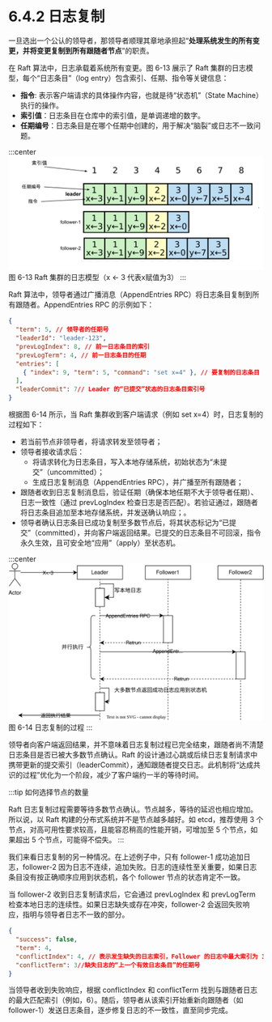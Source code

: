 # 6.4.2 日志复制

一旦选出一个公认的领导者，那领导者顺理其章地承担起“**处理系统发生的所有变更，并将变更复制到所有跟随者节点**”的职责。

在 Raft 算法中，日志承载着系统所有变更。图 6-13 展示了 Raft 集群的日志模型，每个“日志条目”（log entry）包含索引、任期、指令等关键信息：

- **指令**: 表示客户端请求的具体操作内容，也就是待“状态机”（State Machine）执行的操作。
- **索引值**：日志条目在仓库中的索引值，是单调递增的数字。
- **任期编号**：日志条目是在哪个任期中创建的，用于解决“脑裂”或日志不一致问题。

:::center
  ![](../assets/raft-log.svg) <br/>
 图 6-13 Raft 集群的日志模型（x ← 3 代表x赋值为3）
:::

Raft 算法中，领导者通过广播消息（AppendEntries RPC）将日志条目复制到所有跟随者。AppendEntries RPC 的示例如下：
```json
{
  "term": 5, // 领导者的任期号
  "leaderId": "leader-123",
  "prevLogIndex": 8, // 前一日志条目的索引
  "prevLogTerm": 4, // 前一日志条目的任期
  "entries": [
    { "index": 9, "term": 5, "command": "set x=4" }, // 要复制的日志条目
  ],
  "leaderCommit": 7// Leader 的“已提交”状态的日志条目索引号
}
```

根据图 6-14 所示，当 Raft 集群收到客户端请求（例如 set x=4）时，日志复制的过程如下：

- 若当前节点非领导者，将请求转发至领导者；
- 领导者接收请求后：
  - 将请求转化为日志条目，写入本地存储系统，初始状态为“未提交”（uncommitted）；
  - 生成日志复制消息（AppendEntries RPC），并广播至所有跟随者；
- 跟随者收到日志复制消息后，验证任期（确保本地任期不大于领导者任期）、日志一致性（通过 prevLogIndex 检查日志是否匹配）。若验证通过，跟随者将日志条目追加至本地存储系统，并发送确认响应；。
- 领导者确认日志条目已成功复制至多数节点后，将其状态标记为“已提交”（committed），并向客户端返回结果。已提交的日志条目不可回滚，指令永久生效，且可安全地“应用”（apply）至状态机。

:::center
  ![](../assets/raft-append-entries.svg) <br/>
 图 6-14 日志复制的过程
:::


领导者向客户端返回结果，并不意味着日志复制过程已完全结束，跟随者尚不清楚日志条目是否已被大多数节点确认。Raft 的设计通过心跳或后续日志复制请求中携带更新的提交索引（leaderCommit），通知跟随者提交日志。此机制将“达成共识的过程”优化为一个阶段，减少了客户端约一半的等待时间。

:::tip 如何选择节点的数量

Raft 日志复制过程需要等待多数节点确认。节点越多，等待的延迟也相应增加。所以说，以 Raft 构建的分布式系统并不是节点越多越好。如 etcd，推荐使用 3 个节点，对高可用性要求较高，且能容忍稍高的性能开销，可增加至 5 个节点，如果超出 5 个节点，可能得不偿失。
:::

我们来看日志复制的另一种情况。在上述例子中，只有 follower-1 成功追加日志，follower-2 因为日志不连续，追加失败。日志的连续性至关重要，如果日志条目没有按正确顺序应用到状态机，各个 follower 节点的状态肯定不一致。

当 follower-2 收到日志复制请求后，它会通过 prevLogIndex 和 prevLogTerm 检查本地日志的连续性。如果日志缺失或存在冲突，follower-2 会返回失败响应，指明与领导者日志不一致的部分。

```json
{
  "success": false,
  "term": 4,
  "conflictIndex": 4, // 表示发生缺失的日志索引，Follower 的日志中最大索引为 3，所以缺失的索引是 4。
  "conflictTerm": 3//缺失日志的“上一个有效日志条目”的任期号
}
```
当领导者收到失败响应，根据 conflictIndex 和 conflictTerm 找到与跟随者日志的最大匹配索引（例如，6）。随后，领导者从该索引开始重新向跟随者（如 follower-1）发送日志条目，逐步修复日志的不一致性，直至同步完成。